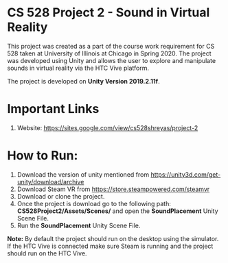 # CS 528 Project 2 - Sound in Virtual Reality

This project was created as a part of the course work requirement for CS 528 taken at University of Illinois at Chicago in Spring 2020. The project was developed using Unity and allows the user to explore and manipulate sounds in virtual reality via the HTC Vive platform.

The project is developed on **Unity Version 2019.2.11f**.

# Important Links

1. Website: https://sites.google.com/view/cs528shreyas/project-2
# How to Run:

1. Download the version of unity mentioned from https://unity3d.com/get-unity/download/archive
2. Download Steam VR from https://store.steampowered.com/steamvr
3. Download or clone the project.
4. Once the project is download go to the following path: **CS528Project2/Assets/Scenes/** and open the **SoundPlacement** Unity Scene File.
5. Run the **SoundPlacement** Unity Scene File.

**Note:** By default the project should run on the desktop using the simulator. If the HTC Vive is connected make sure Steam is running and the project should run on the HTC Vive.
